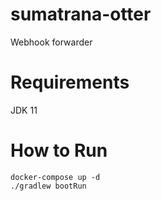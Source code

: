 # sumatrana-otter
Webhook forwarder

# Requirements
JDK 11

# How to Run
```
docker-compose up -d
./gradlew bootRun
```
